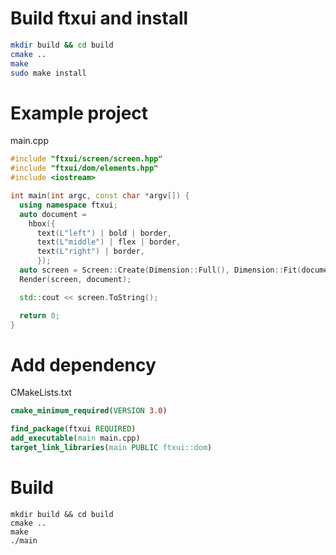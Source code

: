 # Build ftxui and install

~~~bash
mkdir build && cd build
cmake ..
make
sudo make install
~~~

# Example project

main.cpp
~~~cpp
#include "ftxui/screen/screen.hpp"
#include "ftxui/dom/elements.hpp"
#include <iostream>

int main(int argc, const char *argv[]) {
  using namespace ftxui;
  auto document =
    hbox({
      text(L"left") | bold | border,
      text(L"middle") | flex | border,
      text(L"right") | border,
      });
  auto screen = Screen::Create(Dimension::Full(), Dimension::Fit(document));
  Render(screen, document);

  std::cout << screen.ToString();

  return 0;
}
~~~

# Add dependency

CMakeLists.txt
~~~cmake
cmake_minimum_required(VERSION 3.0)

find_package(ftxui REQUIRED)
add_executable(main main.cpp)
target_link_libraries(main PUBLIC ftxui::dom)
~~~

# Build
~~~
mkdir build && cd build
cmake ..
make
./main
~~~
